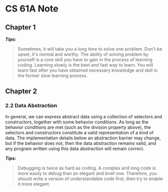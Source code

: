 # CS 61A Note

## Chapter 1
***Tips:***
> Sometimes, it will take you a long time to solve one problem. Don't be upset, it's normal and worthy. The ability of solving problem by yourself is a core skill you have to gain in the process of learning coding.
> Learning slowly is the best and fast way to learn. You will learn fast after you have obtained necessary knowledge and skill in the former slow learning process.


## Chapter 2
### 2.2 Data Abstraction
In general, we can express abstract data using a collection of selectors and constructors, together with some behavior conditions. As long as the behavior conditions are met (such as the division property above), the selectors and constructors constitute a valid representation of a kind of data. The implementation details below an abstraction barrier may change, but if the behavior does not, then the data abstraction remains valid, and any program written using this data abstraction will remain correct.

***Tips:***
> Debugging is twice as hard as coding. A complex and long code is more easily to debug than an elegant and brief one. Therefore, you should write a version of understandable code first, then try to enable it more elegant.